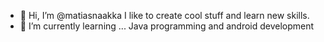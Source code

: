 - 👋 Hi, I’m @matiasnaakka I like to create cool stuff and learn new skills.
- 🌱 I’m currently learning ... Java programming and android development

